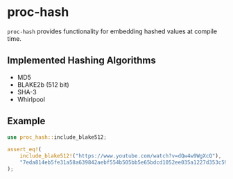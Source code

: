 # proc-hash

`proc-hash` provides functionality for embedding hashed values at compile time.

## Implemented Hashing Algorithms
- MD5
- BLAKE2b (512 bit)
- SHA-3
- Whirlpool

## Example

```rust
use proc_hash::include_blake512;

assert_eq!(
    include_blake512!("https://www.youtube.com/watch?v=dQw4w9WgXcQ"),
    "7eda814eb5fe31a58a639842aebf554b505bb5e65bdcd1052ee035a1227d353c590580b49c453606e268b4a4f0c7862dff5fa748cd4b0e60c1bcd77c92dd7fd8"
);
```